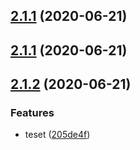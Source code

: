 ## [2.1.1](https://github.com/ohmyform/ohmyform/compare/0.2.3...2.1.1) (2020-06-21)



## [2.1.1](https://github.com/ohmyform/ohmyform/compare/0.2.3...2.1.1) (2020-06-21)



## [2.1.2](https://github.com/ohmyform/ohmyform/compare/0.2.3...2.1.2) (2020-06-21)


### Features

* teset ([205de4f](https://github.com/ohmyform/ohmyform/commit/205de4f9c0218edec9e4aad86e382e8dd4745026))



